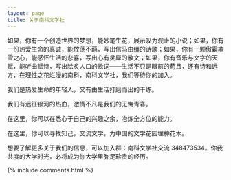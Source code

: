 ```yaml
---
layout: page
title: 关于南科文学社
---
```


如果，你有一个创造世界的梦想，能妙笔生花，展示叹为观止的小说；如果，你有一份热爱生命的真诚，能放荡不羁，写出信马由缰的诗歌；如果，你有一颗傲霜欺雪之心，能感怀生活的悲喜，写出心有灵犀的散文；如果，你有音乐与文字的天赋，能听曲赋诗，写出脍炙人口的歌词——生活不只是眼前的苟且，还有诗和远方，在理性之花烂漫的南科，南科文学社，我们等待你的加入。

我们是热爱生命的年轻人，又有由生活打磨而出的干练。

我们有远征银河的热血，激情不凡是我们的无悔青春。

在这里，你可以在悉心于自己的兴趣之余，冶炼全方位的能力。

在这里，你可以寻找知己，交流文学，为中国的文学花园埋种花木。

想要了解更多关于我们的信息，可以加入群：南科文学社交流 348473534。你我共度的大学时光，必将成为你大学里弥足珍贵的经历。

{% include comments.html %}
